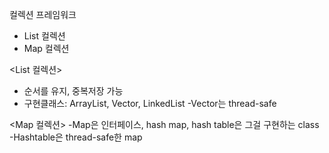 컬렉션 프레임워크
 - List 컬렉션
 - Map 컬렉션

 <List 컬렉션>
 - 순서를 유지, 중복저장 가능
 - 구현클래스: ArrayList, Vector, LinkedList
    -Vector는 thread-safe

<Map 컬렉션>
-Map은 인터페이스, hash map, hash table은 그걸 구현하는 class
-Hashtable은 thread-safe한 map